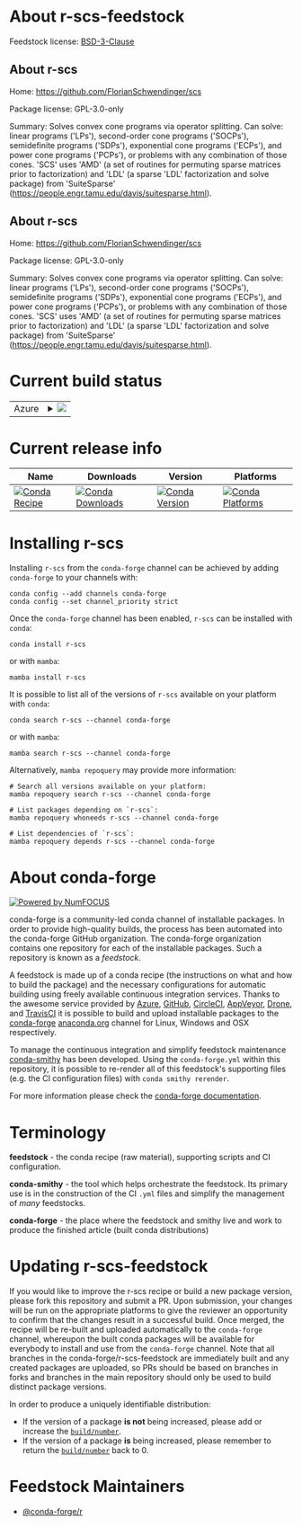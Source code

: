 About r-scs-feedstock
=====================

Feedstock license: [BSD-3-Clause](https://github.com/conda-forge/r-scs-feedstock/blob/main/LICENSE.txt)


About r-scs
-----------

Home: https://github.com/FlorianSchwendinger/scs

Package license: GPL-3.0-only

Summary: Solves convex cone programs via operator splitting. Can solve: linear programs ('LPs'), second-order cone programs ('SOCPs'), semidefinite programs ('SDPs'), exponential cone programs ('ECPs'), and power cone programs ('PCPs'), or problems with any combination of those cones. 'SCS' uses 'AMD' (a set of routines for permuting sparse matrices prior to factorization) and 'LDL' (a sparse 'LDL' factorization and solve package) from 'SuiteSparse' (<https://people.engr.tamu.edu/davis/suitesparse.html>).

About r-scs
-----------

Home: https://github.com/FlorianSchwendinger/scs

Package license: GPL-3.0-only

Summary: Solves convex cone programs via operator splitting. Can solve: linear programs ('LPs'), second-order cone programs ('SOCPs'), semidefinite programs ('SDPs'), exponential cone programs ('ECPs'), and power cone programs ('PCPs'), or problems with any combination of those cones. 'SCS' uses 'AMD' (a set of routines for permuting sparse matrices prior to factorization) and 'LDL' (a sparse 'LDL' factorization and solve package) from 'SuiteSparse' (<https://people.engr.tamu.edu/davis/suitesparse.html>).

Current build status
====================


<table>
    
  <tr>
    <td>Azure</td>
    <td>
      <details>
        <summary>
          <a href="https://dev.azure.com/conda-forge/feedstock-builds/_build/latest?definitionId=14632&branchName=main">
            <img src="https://dev.azure.com/conda-forge/feedstock-builds/_apis/build/status/r-scs-feedstock?branchName=main">
          </a>
        </summary>
        <table>
          <thead><tr><th>Variant</th><th>Status</th></tr></thead>
          <tbody><tr>
              <td>linux_64_r_base4.3</td>
              <td>
                <a href="https://dev.azure.com/conda-forge/feedstock-builds/_build/latest?definitionId=14632&branchName=main">
                  <img src="https://dev.azure.com/conda-forge/feedstock-builds/_apis/build/status/r-scs-feedstock?branchName=main&jobName=linux&configuration=linux%20linux_64_r_base4.3" alt="variant">
                </a>
              </td>
            </tr><tr>
              <td>linux_64_r_base4.4</td>
              <td>
                <a href="https://dev.azure.com/conda-forge/feedstock-builds/_build/latest?definitionId=14632&branchName=main">
                  <img src="https://dev.azure.com/conda-forge/feedstock-builds/_apis/build/status/r-scs-feedstock?branchName=main&jobName=linux&configuration=linux%20linux_64_r_base4.4" alt="variant">
                </a>
              </td>
            </tr><tr>
              <td>osx_64_r_base4.3</td>
              <td>
                <a href="https://dev.azure.com/conda-forge/feedstock-builds/_build/latest?definitionId=14632&branchName=main">
                  <img src="https://dev.azure.com/conda-forge/feedstock-builds/_apis/build/status/r-scs-feedstock?branchName=main&jobName=osx&configuration=osx%20osx_64_r_base4.3" alt="variant">
                </a>
              </td>
            </tr><tr>
              <td>osx_64_r_base4.4</td>
              <td>
                <a href="https://dev.azure.com/conda-forge/feedstock-builds/_build/latest?definitionId=14632&branchName=main">
                  <img src="https://dev.azure.com/conda-forge/feedstock-builds/_apis/build/status/r-scs-feedstock?branchName=main&jobName=osx&configuration=osx%20osx_64_r_base4.4" alt="variant">
                </a>
              </td>
            </tr><tr>
              <td>osx_arm64_r_base4.3</td>
              <td>
                <a href="https://dev.azure.com/conda-forge/feedstock-builds/_build/latest?definitionId=14632&branchName=main">
                  <img src="https://dev.azure.com/conda-forge/feedstock-builds/_apis/build/status/r-scs-feedstock?branchName=main&jobName=osx&configuration=osx%20osx_arm64_r_base4.3" alt="variant">
                </a>
              </td>
            </tr><tr>
              <td>osx_arm64_r_base4.4</td>
              <td>
                <a href="https://dev.azure.com/conda-forge/feedstock-builds/_build/latest?definitionId=14632&branchName=main">
                  <img src="https://dev.azure.com/conda-forge/feedstock-builds/_apis/build/status/r-scs-feedstock?branchName=main&jobName=osx&configuration=osx%20osx_arm64_r_base4.4" alt="variant">
                </a>
              </td>
            </tr><tr>
              <td>win_64_r_base4.3</td>
              <td>
                <a href="https://dev.azure.com/conda-forge/feedstock-builds/_build/latest?definitionId=14632&branchName=main">
                  <img src="https://dev.azure.com/conda-forge/feedstock-builds/_apis/build/status/r-scs-feedstock?branchName=main&jobName=win&configuration=win%20win_64_r_base4.3" alt="variant">
                </a>
              </td>
            </tr><tr>
              <td>win_64_r_base4.4</td>
              <td>
                <a href="https://dev.azure.com/conda-forge/feedstock-builds/_build/latest?definitionId=14632&branchName=main">
                  <img src="https://dev.azure.com/conda-forge/feedstock-builds/_apis/build/status/r-scs-feedstock?branchName=main&jobName=win&configuration=win%20win_64_r_base4.4" alt="variant">
                </a>
              </td>
            </tr>
          </tbody>
        </table>
      </details>
    </td>
  </tr>
</table>

Current release info
====================

| Name | Downloads | Version | Platforms |
| --- | --- | --- | --- |
| [![Conda Recipe](https://img.shields.io/badge/recipe-r--scs-green.svg)](https://anaconda.org/conda-forge/r-scs) | [![Conda Downloads](https://img.shields.io/conda/dn/conda-forge/r-scs.svg)](https://anaconda.org/conda-forge/r-scs) | [![Conda Version](https://img.shields.io/conda/vn/conda-forge/r-scs.svg)](https://anaconda.org/conda-forge/r-scs) | [![Conda Platforms](https://img.shields.io/conda/pn/conda-forge/r-scs.svg)](https://anaconda.org/conda-forge/r-scs) |

Installing r-scs
================

Installing `r-scs` from the `conda-forge` channel can be achieved by adding `conda-forge` to your channels with:

```
conda config --add channels conda-forge
conda config --set channel_priority strict
```

Once the `conda-forge` channel has been enabled, `r-scs` can be installed with `conda`:

```
conda install r-scs
```

or with `mamba`:

```
mamba install r-scs
```

It is possible to list all of the versions of `r-scs` available on your platform with `conda`:

```
conda search r-scs --channel conda-forge
```

or with `mamba`:

```
mamba search r-scs --channel conda-forge
```

Alternatively, `mamba repoquery` may provide more information:

```
# Search all versions available on your platform:
mamba repoquery search r-scs --channel conda-forge

# List packages depending on `r-scs`:
mamba repoquery whoneeds r-scs --channel conda-forge

# List dependencies of `r-scs`:
mamba repoquery depends r-scs --channel conda-forge
```


About conda-forge
=================

[![Powered by
NumFOCUS](https://img.shields.io/badge/powered%20by-NumFOCUS-orange.svg?style=flat&colorA=E1523D&colorB=007D8A)](https://numfocus.org)

conda-forge is a community-led conda channel of installable packages.
In order to provide high-quality builds, the process has been automated into the
conda-forge GitHub organization. The conda-forge organization contains one repository
for each of the installable packages. Such a repository is known as a *feedstock*.

A feedstock is made up of a conda recipe (the instructions on what and how to build
the package) and the necessary configurations for automatic building using freely
available continuous integration services. Thanks to the awesome service provided by
[Azure](https://azure.microsoft.com/en-us/services/devops/), [GitHub](https://github.com/),
[CircleCI](https://circleci.com/), [AppVeyor](https://www.appveyor.com/),
[Drone](https://cloud.drone.io/welcome), and [TravisCI](https://travis-ci.com/)
it is possible to build and upload installable packages to the
[conda-forge](https://anaconda.org/conda-forge) [anaconda.org](https://anaconda.org/)
channel for Linux, Windows and OSX respectively.

To manage the continuous integration and simplify feedstock maintenance
[conda-smithy](https://github.com/conda-forge/conda-smithy) has been developed.
Using the ``conda-forge.yml`` within this repository, it is possible to re-render all of
this feedstock's supporting files (e.g. the CI configuration files) with ``conda smithy rerender``.

For more information please check the [conda-forge documentation](https://conda-forge.org/docs/).

Terminology
===========

**feedstock** - the conda recipe (raw material), supporting scripts and CI configuration.

**conda-smithy** - the tool which helps orchestrate the feedstock.
                   Its primary use is in the construction of the CI ``.yml`` files
                   and simplify the management of *many* feedstocks.

**conda-forge** - the place where the feedstock and smithy live and work to
                  produce the finished article (built conda distributions)


Updating r-scs-feedstock
========================

If you would like to improve the r-scs recipe or build a new
package version, please fork this repository and submit a PR. Upon submission,
your changes will be run on the appropriate platforms to give the reviewer an
opportunity to confirm that the changes result in a successful build. Once
merged, the recipe will be re-built and uploaded automatically to the
`conda-forge` channel, whereupon the built conda packages will be available for
everybody to install and use from the `conda-forge` channel.
Note that all branches in the conda-forge/r-scs-feedstock are
immediately built and any created packages are uploaded, so PRs should be based
on branches in forks and branches in the main repository should only be used to
build distinct package versions.

In order to produce a uniquely identifiable distribution:
 * If the version of a package **is not** being increased, please add or increase
   the [``build/number``](https://docs.conda.io/projects/conda-build/en/latest/resources/define-metadata.html#build-number-and-string).
 * If the version of a package **is** being increased, please remember to return
   the [``build/number``](https://docs.conda.io/projects/conda-build/en/latest/resources/define-metadata.html#build-number-and-string)
   back to 0.

Feedstock Maintainers
=====================

* [@conda-forge/r](https://github.com/orgs/conda-forge/teams/r/)

